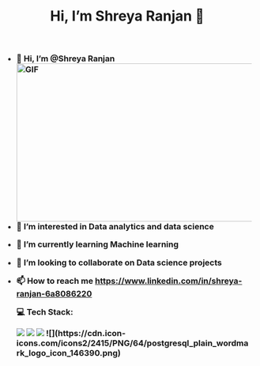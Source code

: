 <h1 align="center">  Hi, I’m Shreya Ranjan 👋</h1>
<br />
<h3>
  
- 👋 Hi, I’m @Shreya Ranjan              <img align="right" alt="GIF" src="https://github.com/abhisheknaiidu/abhisheknaiidu/blob/master/code.gif?raw=true" width="500" height="320" />                                       
- 👀 I’m interested in Data analytics and data science
- 🌱 I’m currently learning Machine learning 
- 💞️ I’m looking to collaborate on Data science projects                                   
- 📫 How to reach me https://www.linkedin.com/in/shreya-ranjan-6a8086220
  
  💻 Tech Stack:
  
  
  <img src="https://img.icons8.com/color/64/null/python--v1.png"/>
  <img src="https://img.icons8.com/stickers/70/null/sql.png"/>
  <img src="https://img.icons8.com/color/64/null/power-bi.png"/>
  ![](https://cdn.icon-icons.com/icons2/2415/PNG/64/postgresql_plain_wordmark_logo_icon_146390.png)
  

<!---
Shreyaranjan16/Shreyaranjan16 is a ✨ special ✨ repository because its `README.md` (this file) appears on your GitHub profile.
You can click the Preview link to take a look at your changes.

--->
